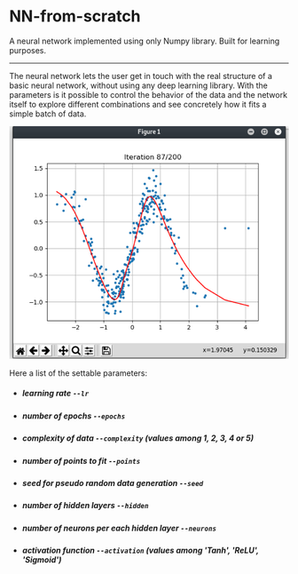 # NN-from-scratch
A neural network implemented using only Numpy library. Built for learning purposes.

***

The neural network lets the user get in touch with the real structure of a basic neural network, without using any deep learning library. With the parameters is it possible to control the behavior of the data and the network itself to explore different combinations and see concretely how it fits a simple batch of data. 

![alt text](https://github.com/danielekp/NN-from-scratch/blob/master/nnscratch.png "Example")

Here a list of the settable parameters: 
* ##### learning rate `--lr`
* ##### number of epochs `--epochs`
* ##### complexity of data `--complexity` (values among 1, 2, 3, 4 or 5)
* ##### number of points to fit `--points` 
* ##### seed for pseudo random data generation `--seed`
* ##### number of hidden layers `--hidden`
* ##### number of neurons per each hidden layer `--neurons`
* ##### activation function `--activation` (values among 'Tanh', 'ReLU', 'Sigmoid')   
